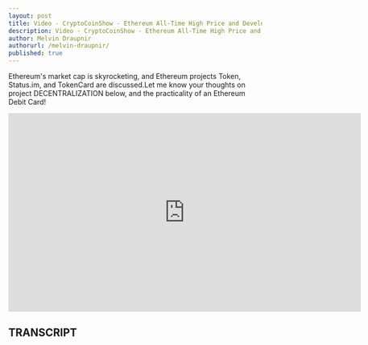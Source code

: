 ```yaml
---
layout: post
title: Video - CryptoCoinShow - Ethereum All-Time High Price and Developments
description: Video - CryptoCoinShow - Ethereum All-Time High Price and Developments
author: Melvin Draupnir
authorurl: /melvin-draupnir/
published: true
---
```


<p>Ethereum's market cap is skyrocketing, and Ethereum projects Token, Status.im, and TokenCard are discussed.Let me know your thoughts on project DECENTRALIZATION below, and the practicality of an Ethereum Debit Card!</p>

<center><iframe width="700" height="394" src="https://www.youtube.com/embed/5Uq8anitOMw" frameborder="0" allowfullscreen></iframe></center>

<h2>TRANSCRIPT</h2>
